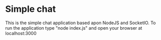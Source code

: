 # Simple chat

This is the simple chat application based apon NodeJS and SocketIO.
To run the application type "node index.js" and open your browser at localhost:3000


